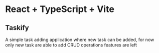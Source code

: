 # React + TypeScript + Vite

## Taskify 
A simple task adding application where new task can be added, for now only new task are able to add CRUD operations features are left

